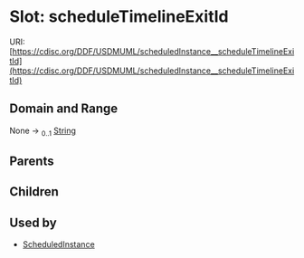 
# Slot: scheduleTimelineExitId




URI: [https://cdisc.org/DDF/USDMUML/scheduledInstance__scheduleTimelineExitId](https://cdisc.org/DDF/USDMUML/scheduledInstance__scheduleTimelineExitId)


## Domain and Range

None &#8594;  <sub>0..1</sub> [String](types/String.md)

## Parents


## Children


## Used by

 * [ScheduledInstance](ScheduledInstance.md)
